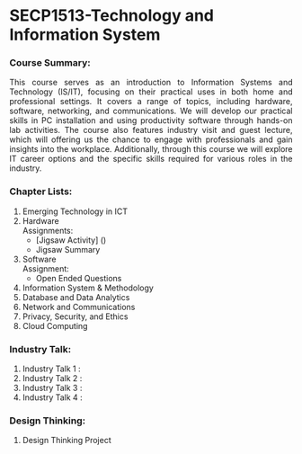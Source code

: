 # SECP1513-Technology and Information System

### Course Summary:

<p align="justify">This course serves as an introduction to Information Systems and Technology (IS/IT), focusing on their practical uses in both home and professional settings. It covers a range of topics, including hardware, software, networking, and communications. We will develop our practical skills in PC installation and using productivity software through hands-on lab activities. The course also features industry visit and guest lecture, which will offering us the chance to engage with professionals and gain insights into the workplace. Additionally, through this course we will explore IT career options and the specific skills required for various roles in the industry.</p>

### Chapter Lists:
1.	Emerging Technology in ICT   
2.	Hardware </br>
    Assignments: 
    * [Jigsaw Activity] ()
    * Jigsaw Summary
3.	Software </br>
    Assignment: </br>
    * Open Ended Questions </br>
6.	Information System & Methodology
7.	Database and Data Analytics
8.	Network and Communications
9.	Privacy, Security, and Ethics
10.	Cloud Computing


### Industry Talk:
1. Industry Talk 1 :
2. Industry Talk 2 :
3. Industry Talk 3 :
4. Industry Talk 4 :

### Design Thinking:
1. Design Thinking Project

